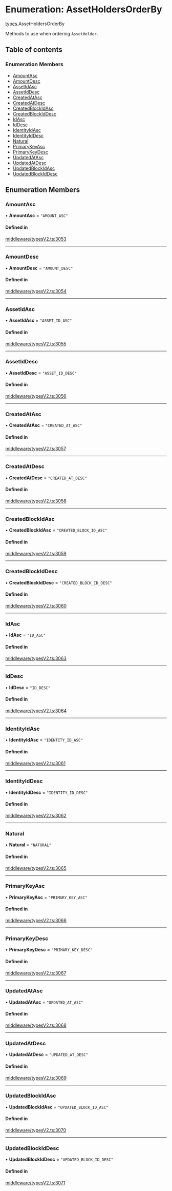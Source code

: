 # Enumeration: AssetHoldersOrderBy

[types](../wiki/types).AssetHoldersOrderBy

Methods to use when ordering `AssetHolder`.

## Table of contents

### Enumeration Members

- [AmountAsc](../wiki/types.AssetHoldersOrderBy#amountasc)
- [AmountDesc](../wiki/types.AssetHoldersOrderBy#amountdesc)
- [AssetIdAsc](../wiki/types.AssetHoldersOrderBy#assetidasc)
- [AssetIdDesc](../wiki/types.AssetHoldersOrderBy#assetiddesc)
- [CreatedAtAsc](../wiki/types.AssetHoldersOrderBy#createdatasc)
- [CreatedAtDesc](../wiki/types.AssetHoldersOrderBy#createdatdesc)
- [CreatedBlockIdAsc](../wiki/types.AssetHoldersOrderBy#createdblockidasc)
- [CreatedBlockIdDesc](../wiki/types.AssetHoldersOrderBy#createdblockiddesc)
- [IdAsc](../wiki/types.AssetHoldersOrderBy#idasc)
- [IdDesc](../wiki/types.AssetHoldersOrderBy#iddesc)
- [IdentityIdAsc](../wiki/types.AssetHoldersOrderBy#identityidasc)
- [IdentityIdDesc](../wiki/types.AssetHoldersOrderBy#identityiddesc)
- [Natural](../wiki/types.AssetHoldersOrderBy#natural)
- [PrimaryKeyAsc](../wiki/types.AssetHoldersOrderBy#primarykeyasc)
- [PrimaryKeyDesc](../wiki/types.AssetHoldersOrderBy#primarykeydesc)
- [UpdatedAtAsc](../wiki/types.AssetHoldersOrderBy#updatedatasc)
- [UpdatedAtDesc](../wiki/types.AssetHoldersOrderBy#updatedatdesc)
- [UpdatedBlockIdAsc](../wiki/types.AssetHoldersOrderBy#updatedblockidasc)
- [UpdatedBlockIdDesc](../wiki/types.AssetHoldersOrderBy#updatedblockiddesc)

## Enumeration Members

### AmountAsc

• **AmountAsc** = ``"AMOUNT_ASC"``

#### Defined in

[middleware/typesV2.ts:3053](https://github.com/PolymeshAssociation/polymesh-sdk/blob/07a4c5b0/src/middleware/typesV2.ts#L3053)

___

### AmountDesc

• **AmountDesc** = ``"AMOUNT_DESC"``

#### Defined in

[middleware/typesV2.ts:3054](https://github.com/PolymeshAssociation/polymesh-sdk/blob/07a4c5b0/src/middleware/typesV2.ts#L3054)

___

### AssetIdAsc

• **AssetIdAsc** = ``"ASSET_ID_ASC"``

#### Defined in

[middleware/typesV2.ts:3055](https://github.com/PolymeshAssociation/polymesh-sdk/blob/07a4c5b0/src/middleware/typesV2.ts#L3055)

___

### AssetIdDesc

• **AssetIdDesc** = ``"ASSET_ID_DESC"``

#### Defined in

[middleware/typesV2.ts:3056](https://github.com/PolymeshAssociation/polymesh-sdk/blob/07a4c5b0/src/middleware/typesV2.ts#L3056)

___

### CreatedAtAsc

• **CreatedAtAsc** = ``"CREATED_AT_ASC"``

#### Defined in

[middleware/typesV2.ts:3057](https://github.com/PolymeshAssociation/polymesh-sdk/blob/07a4c5b0/src/middleware/typesV2.ts#L3057)

___

### CreatedAtDesc

• **CreatedAtDesc** = ``"CREATED_AT_DESC"``

#### Defined in

[middleware/typesV2.ts:3058](https://github.com/PolymeshAssociation/polymesh-sdk/blob/07a4c5b0/src/middleware/typesV2.ts#L3058)

___

### CreatedBlockIdAsc

• **CreatedBlockIdAsc** = ``"CREATED_BLOCK_ID_ASC"``

#### Defined in

[middleware/typesV2.ts:3059](https://github.com/PolymeshAssociation/polymesh-sdk/blob/07a4c5b0/src/middleware/typesV2.ts#L3059)

___

### CreatedBlockIdDesc

• **CreatedBlockIdDesc** = ``"CREATED_BLOCK_ID_DESC"``

#### Defined in

[middleware/typesV2.ts:3060](https://github.com/PolymeshAssociation/polymesh-sdk/blob/07a4c5b0/src/middleware/typesV2.ts#L3060)

___

### IdAsc

• **IdAsc** = ``"ID_ASC"``

#### Defined in

[middleware/typesV2.ts:3063](https://github.com/PolymeshAssociation/polymesh-sdk/blob/07a4c5b0/src/middleware/typesV2.ts#L3063)

___

### IdDesc

• **IdDesc** = ``"ID_DESC"``

#### Defined in

[middleware/typesV2.ts:3064](https://github.com/PolymeshAssociation/polymesh-sdk/blob/07a4c5b0/src/middleware/typesV2.ts#L3064)

___

### IdentityIdAsc

• **IdentityIdAsc** = ``"IDENTITY_ID_ASC"``

#### Defined in

[middleware/typesV2.ts:3061](https://github.com/PolymeshAssociation/polymesh-sdk/blob/07a4c5b0/src/middleware/typesV2.ts#L3061)

___

### IdentityIdDesc

• **IdentityIdDesc** = ``"IDENTITY_ID_DESC"``

#### Defined in

[middleware/typesV2.ts:3062](https://github.com/PolymeshAssociation/polymesh-sdk/blob/07a4c5b0/src/middleware/typesV2.ts#L3062)

___

### Natural

• **Natural** = ``"NATURAL"``

#### Defined in

[middleware/typesV2.ts:3065](https://github.com/PolymeshAssociation/polymesh-sdk/blob/07a4c5b0/src/middleware/typesV2.ts#L3065)

___

### PrimaryKeyAsc

• **PrimaryKeyAsc** = ``"PRIMARY_KEY_ASC"``

#### Defined in

[middleware/typesV2.ts:3066](https://github.com/PolymeshAssociation/polymesh-sdk/blob/07a4c5b0/src/middleware/typesV2.ts#L3066)

___

### PrimaryKeyDesc

• **PrimaryKeyDesc** = ``"PRIMARY_KEY_DESC"``

#### Defined in

[middleware/typesV2.ts:3067](https://github.com/PolymeshAssociation/polymesh-sdk/blob/07a4c5b0/src/middleware/typesV2.ts#L3067)

___

### UpdatedAtAsc

• **UpdatedAtAsc** = ``"UPDATED_AT_ASC"``

#### Defined in

[middleware/typesV2.ts:3068](https://github.com/PolymeshAssociation/polymesh-sdk/blob/07a4c5b0/src/middleware/typesV2.ts#L3068)

___

### UpdatedAtDesc

• **UpdatedAtDesc** = ``"UPDATED_AT_DESC"``

#### Defined in

[middleware/typesV2.ts:3069](https://github.com/PolymeshAssociation/polymesh-sdk/blob/07a4c5b0/src/middleware/typesV2.ts#L3069)

___

### UpdatedBlockIdAsc

• **UpdatedBlockIdAsc** = ``"UPDATED_BLOCK_ID_ASC"``

#### Defined in

[middleware/typesV2.ts:3070](https://github.com/PolymeshAssociation/polymesh-sdk/blob/07a4c5b0/src/middleware/typesV2.ts#L3070)

___

### UpdatedBlockIdDesc

• **UpdatedBlockIdDesc** = ``"UPDATED_BLOCK_ID_DESC"``

#### Defined in

[middleware/typesV2.ts:3071](https://github.com/PolymeshAssociation/polymesh-sdk/blob/07a4c5b0/src/middleware/typesV2.ts#L3071)
